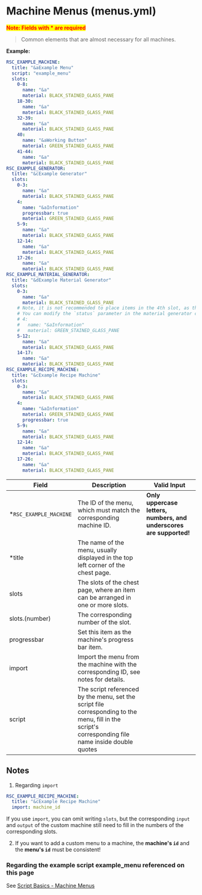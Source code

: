 # Machine Menus (menus.yml)

<mark style="color:red;">**Note: Fields with * are required**</mark>

> Common elements that are almost necessary for all machines.

**Example:**

```yaml
RSC_EXAMPLE_MACHINE:
  title: "&aExample Menu"
  script: "example_menu"
  slots:
    0-8:
      name: "&a"
      material: BLACK_STAINED_GLASS_PANE
    18-30:
      name: "&a"
      material: BLACK_STAINED_GLASS_PANE
    32-39:
      name: "&a"
      material: BLACK_STAINED_GLASS_PANE
    40:
      name: "&aWorking Button"
      material: GREEN_STAINED_GLASS_PANE   
    41-44:
      name: "&a"
      material: BLACK_STAINED_GLASS_PANE
RSC_EXAMPLE_GENERATOR:
  title: "&cExample Generator"
  slots:
    0-3:
      name: "&a"
      material: BLACK_STAINED_GLASS_PANE
    4:
      name: "&aInformation"
      progressbar: true
      material: GREEN_STAINED_GLASS_PANE
    5-9:
      name: "&a"
      material: BLACK_STAINED_GLASS_PANE
    12-14:
      name: "&a"
      material: BLACK_STAINED_GLASS_PANE
    17-26:
      name: "&a"
      material: BLACK_STAINED_GLASS_PANE
RSC_EXAMPLE_MATERIAL_GENERATOR:
  title: "&dExample Material Generator"
  slots:
    0-3:
      name: "&a"
      material: BLACK_STAINED_GLASS_PANE
    # Note, it is not recommended to place items in the 4th slot, as this has been set to display information. 
    # You can modify the `status` parameter in the material generator configuration.
    # 4:
    #   name: "&aInformation"
    #   material: GREEN_STAINED_GLASS_PANE
    5-12:
      name: "&a"
      material: BLACK_STAINED_GLASS_PANE
    14-17:
      name: "&a"
      material: BLACK_STAINED_GLASS_PANE
RSC_EXAMPLE_RECIPE_MACHINE:
  title: "&cExample Recipe Machine"
  slots:
    0-3:
      name: "&a"
      material: BLACK_STAINED_GLASS_PANE
    4:
      name: "&aInformation"
      material: GREEN_STAINED_GLASS_PANE
      progressbar: true
    5-9:
      name: "&a"
      material: BLACK_STAINED_GLASS_PANE
    12-14:
      name: "&a"
      material: BLACK_STAINED_GLASS_PANE
    17-26:
      name: "&a"
      material: BLACK_STAINED_GLASS_PANE
```

| Field                  | Description                                                                                                                                         | Valid Input                                                         |
|------------------------|-----------------------------------------------------------------------------------------------------------------------------------------------------|---------------------------------------------------------------------|
| *`RSC_EXAMPLE_MACHINE` | The ID of the menu, which must match the corresponding machine ID.                                                                                  | **Only uppercase letters, numbers, and underscores are supported!** |
| *title                 | The name of the menu, usually displayed in the top left corner of the chest page.                                                                   |
| slots                  | The slots of the chest page, where an item can be arranged in one or more slots.                                                                    |
| slots.(number)         | The corresponding number of the slot.                                                                                                               |
| progressbar            | Set this item as the machine's progress bar item.                                                                                                   |
| import                 | Import the menu from the machine with the corresponding ID, see notes for details.                                                                  |
| script                 | The script referenced by the menu, set the script file corresponding to the menu, fill in the script's corresponding file name inside double quotes |

## Notes

1. Regarding `import`

```yaml
RSC_EXAMPLE_RECIPE_MACHINE:
  title: "&cExample Recipe Machine"
  import: machine_id
```

If you use `import`, you can omit writing `slots`,
but the corresponding `input` and `output` of the custom machine still need
to fill in the numbers of the corresponding slots.

2. If you want to add a custom menu to a machine, the **machine's `id`** and the **menu's `id`** must be consistent!

### Regarding the example script example_menu referenced on this page
See [Script Basics - Machine Menus](/en-us/scripts-basic/machine_menus.md)
